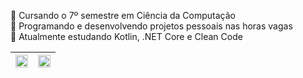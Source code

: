 📖 Cursando o 7º semestre em Ciência da Computação 
<br>
📖 Programando e desenvolvendo projetos pessoais nas horas vagas
<br>
📖 Atualmente estudando Kotlin, .NET Core e Clean Code

| <a href="https://github.com/PauloUbirajara"><img align="center" src="https://github-readme-stats.vercel.app/api?username=PauloUbirajara&show_icons=true&theme=default&hide_border=false&include_all_commits=true&custom_title=Paulo Ubirajara&locale=pt-br" style="height:100%;"/></a> | <a href="https://github.com/PauloUbirajara?tab=repositories"><img align="center" src="https://github-readme-stats.vercel.app/api/top-langs/?username=PauloUbirajara&locale=pt-br&layout=compact" style="height:100%;"/></a> |
| ------------- | ------------- |
